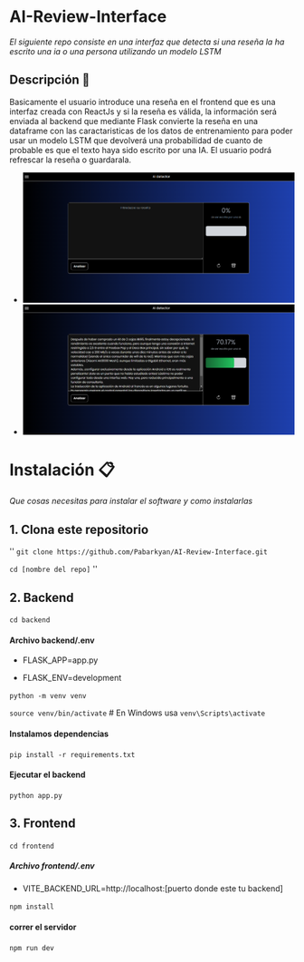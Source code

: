 # AI-Review-Interface

_El siguiente repo consiste en una interfaz que detecta si una reseña la ha escrito una ia o una persona utilizando un modelo LSTM_

## Descripción 🚀
 
Basicamente el usuario introduce una reseña en el frontend que es una interfaz creada con ReactJs y si la reseña es válida, la información
será enviada al backend que mediante Flask convierte la reseña en una dataframe con las caractaristicas de los datos de entrenamiento para poder usar un modelo LSTM que devolverá una probabilidad de cuanto de probable es que el texto haya sido escrito por una IA. El usuario podrá refrescar la reseña o guardarala.

- ![Foto antes](assets/beforePNG.PNG)
- ![Foto despues](assets/afterPNG.PNG)

# Instalación 📋

_Que cosas necesitas para instalar el software y como instalarlas_

## 1. Clona este repositorio

''
`git clone https://github.com/Pabarkyan/AI-Review-Interface.git`

`cd [nombre del repo]`
''

## 2. Backend

`cd backend`

#### Archivo backend/.env
 - FLASK_APP=app.py

 - FLASK_ENV=development

`python -m venv venv`

`source venv/bin/activate` # En Windows usa `venv\Scripts\activate`


#### Instalamos dependencias

`pip install -r requirements.txt`

#### Ejecutar el backend

`python app.py`

## 3. Frontend

`cd frontend`

##### Archivo frontend/.env
 - VITE_BACKEND_URL=http://localhost:[puerto donde este tu backend]

`npm install`

#### correr el servidor

`npm run dev`